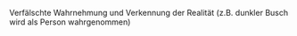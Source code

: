 Verfälschte Wahrnehmung und Verkennung der Realität (z.B. dunkler Busch wird als Person wahrgenommen)